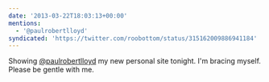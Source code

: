 ```yaml
---
date: '2013-03-22T18:03:13+00:00'
mentions:
  - '@paulrobertlloyd'
syndicated: 'https://twitter.com/roobottom/status/315162009886941184'
---
```

Showing [@paulrobertlloyd](https://twitter.com/@paulrobertlloyd) my new personal site tonight. I'm bracing myself. Please be gentle with me.
